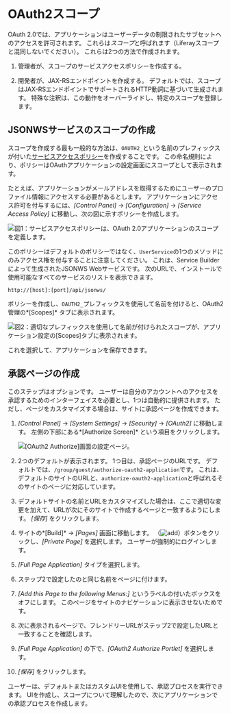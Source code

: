 # OAuth2スコープ

OAuth 2.0では、アプリケーションはユーザーデータの制限されたサブセットへのアクセスを許可されます。 これらは*スコープ*と呼ばれます（Liferayスコープと混同しないでください）。 これらは2つの方法で作成されます。

1.  管理者が、スコープのサービスアクセスポリシーを作成する。

2.  開発者が、JAX-RSエンドポイントを作成する。 デフォルトでは、スコープはJAX-RSエンドポイントでサポートされるHTTP動詞に基づいて生成されます。 特殊な注釈は、この動作をオーバーライドし、特定のスコープを登録します。

## JSONWSサービスのスコープの作成

スコープを作成する最も一般的な方法は、`OAUTH2_`という名前のプレフィックスが付いた[サービスアクセスポリシー](../../securing-web-services/setting-service-access-policies.md)を作成することです。 この命名規則により、ポリシーはOAuthアプリケーションの設定画面にスコープとして表示されます。

たとえば、アプリケーションがメールアドレスを取得するためにユーザーのプロファイル情報にアクセスする必要があるとします。 アプリケーションにアクセス許可を付与するには、*[Control Panel]* → *[Configuration]* → *[Service Access Policy]* に移動し、次の図に示すポリシーを作成します。

![図1：サービスアクセスポリシーは、OAuth 2.0アプリケーションのスコープを定義します。](./oauth2-scopes/images/01.png)

このポリシーはデフォルトのポリシーではなく、`UserService`の1つのメソッドにのみアクセス権を付与することに注意してください。 これは、Service Builderによって生成されたJSONWS Webサービスです。 次のURLで、インストールで使用可能なすべてのサービスのリストを表示できます。

    http://[host]:[port]/api/jsonws/

ポリシーを作成し、`OAUTH2_`プレフィックスを使用して名前を付けると、OAuth2管理の*[Scopes]* タブに表示されます。

![図2：適切なプレフィックスを使用して名前が付けられたスコープが、アプリケーション設定の[Scopes]タブに表示されます。](./oauth2-scopes/images/02.png)

これを選択して、アプリケーションを保存できます。

## 承認ページの作成

このステップはオプションです。 ユーザーは自分のアカウントへのアクセスを承認するためのインターフェイスを必要とし、1つは自動的に提供されます。 ただし、ページをカスタマイズする場合は、サイトに承認ページを作成できます。

1.  *[Control Panel]* → *[System Settings]* → *[Security]* → *[OAuth2]* に移動します。 左側の下部にある*[Authorize Screen]* という項目をクリックします。

    ![[OAuth2 Authorize]画面の設定ページ。](./oauth2-scopes/images/03.png)

2.  2つのデフォルトが表示されます。 1つ目は、承認ページのURLです。 デフォルトでは、`/group/guest/authorize-oauth2-application`です。 これは、デフォルトのサイトのURLと、`authorize-oauth2-application`と呼ばれるそのサイトのページに対応しています。

3.  デフォルトサイトの名前とURLをカスタマイズした場合は、ここで適切な変更を加えて、URLが次にそのサイトで作成するページと一致するようにします。 *[保存]* をクリックします。

4.  サイトの*[Build]* → *[Pages]* 画面に移動します。 （![add](../../../../images/icon-add.png)）ボタンをクリックし、*[Private Page]* を選択します。 ユーザーが強制的にログインします。

5.  *[Full Page Application]* タイプを選択します。

6.  ステップ2で設定したのと同じ名前をページに付けます。

7.  *[Add this Page to the following Menus:]* というラベルの付いたボックスをオフにします。 このページをサイトのナビゲーションに表示させないためです。

8.  次に表示されるページで、フレンドリーURLがステップ2で設定したURLと一致することを確認します。

9.  *[Full Page Application]* の下で、*[OAuth2 Authorize Portlet]* を選択します。

10. *[保存]* をクリックします。

ユーザーは、デフォルトまたはカスタムUIを使用して、承認プロセスを実行できます。 UIを作成し、スコープについて理解したので、次にアプリケーションでの承認プロセスを作成します。
